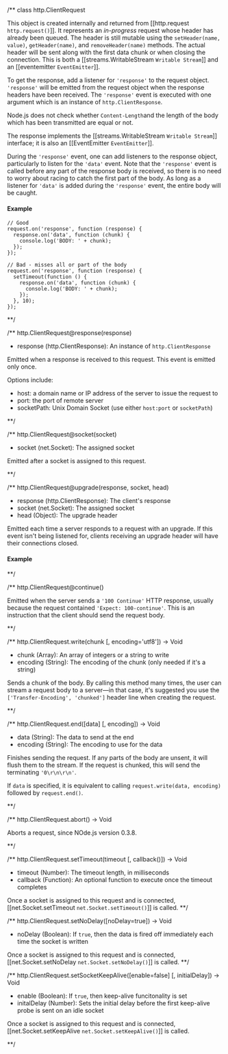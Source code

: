 

/**
class http.ClientRequest

This object is created internally and returned from [[http.request `http.request()`]].  It represents an _in-progress_ request whose header has already been queued.  The header is still mutable using the `setHeader(name, value)`, `getHeader(name)`, and `removeHeader(name)` methods.  The actual header will be sent along with the first data chunk or when closing the connection. This is both a [[streams.WritableStream `Writable Stream`]] and an [[eventemitter `EventEmitter`]].

To get the response, add a listener for `'response'` to the request object. `'response'` will be emitted from the request object when the response headers have been received.  The `'response'` event is executed with one argument which is an instance of `http.ClientResponse`.

<Note>Node.js does not check whether `Content-Length`and the length of the body which has been transmitted are equal or not.</Note>

The response implements the [[streams.WritableStream `Writable Stream`]] interface; it is also an [[EventEmitter `EventEmitter`]].

During the `'response'` event, one can add listeners to the response object, particularly to listen for the `'data'` event. Note that the `'response'` event is called before any part of the response body is received, so there is no need to worry about racing to catch the first part of the body. As long as a listener for `'data'` is added during the `'response'` event, the entire body will be caught.

#### Example

    // Good
    request.on('response', function (response) {
      response.on('data', function (chunk) {
        console.log('BODY: ' + chunk);
      });
    });

    // Bad - misses all or part of the body
    request.on('response', function (response) {
      setTimeout(function () {
        response.on('data', function (chunk) {
          console.log('BODY: ' + chunk);
        });
      }, 10);
    });


**/ 

/**
http.ClientRequest@response(response)
- response (http.ClientResponse): An instance of `http.ClientResponse`

Emitted when a response is received to this request. This event is emitted only once. 

Options include:

- host: a domain name or IP address of the server to issue the request to
- port: the port of remote server
- socketPath: Unix Domain Socket (use either `host:port` or `socketPath`)

**/ 

/**
http.ClientRequest@socket(socket)
- socket (net.Socket):  The assigned socket

Emitted after a socket is assigned to this request.

**/ 

/**
http.ClientRequest@upgrade(response, socket, head)
- response (http.ClientResponse): The client's response
- socket (net.Socket): The assigned socket
- head (Object): The upgrade header

Emitted each time a server responds to a request with an upgrade. If this event isn't being listened for, clients receiving an upgrade header will have their connections closed.

#### Example

<script src='http://snippets.c9.io/github.com/c9/nodemanual.org-examples/nodejs_ref_guide/http/http.clientrequest.upgrade.js?linestart=3&lineend=0&showlines=false' defer='defer'></script>

**/ 

/**
http.ClientRequest@continue()

Emitted when the server sends a `'100 Continue'` HTTP response, usually because the request contained `'Expect: 100-continue'`. This is an instruction that the client should send the request body.

**/ 

/**
http.ClientRequest.write(chunk [, encoding='utf8']) -> Void
- chunk (Array): An array of integers or a string to write
- encoding (String): The encoding of the chunk (only needed if it's a string)

Sends a chunk of the body.  By calling this method many times, the user can stream a request body to a server—in that case, it's suggested you use the `['Transfer-Encoding', 'chunked']` header line when creating the request.


**/ 

/**
http.ClientRequest.end([data] [, encoding]) -> Void
- data (String): The data to send at the end
- encoding (String): The encoding to use for the data 

Finishes sending the request. If any parts of the body are unsent, it will flush them to the stream. If the request is chunked, this will send the terminating `'0\r\n\r\n'`.

If `data` is specified, it is equivalent to calling `request.write(data, encoding)` followed by `request.end()`.

**/

/** 
http.ClientRequest.abort() -> Void

Aborts a request, since NOde.js version 0.3.8.

**/
 

/** 
http.ClientRequest.setTimeout(timeout [, callback()]) -> Void
- timeout (Number): The timeout length, in milliseconds
- callback (Function): An optional function to execute once the timeout completes

Once a socket is assigned to this request and is connected, [[net.Socket.setTimeout `net.Socket.setTimeout()`]] is called.
**/

/**
http.ClientRequest.setNoDelay([noDelay=true])  -> Void
- noDelay (Boolean): If `true`, then the data is fired off immediately each time the socket is written

Once a socket is assigned to this request and is connected, [[net.Socket.setNoDelay `net.Socket.setNoDelay()`]] is called.
**/

/** 
http.ClientRequest.setSocketKeepAlive([enable=false] [, initialDelay]) -> Void
- enable (Boolean): If `true`, then keep-alive funcitonality is set
- initalDelay (Number): Sets the initial delay before the first keep-alive probe is sent on an idle socket

Once a socket is assigned to this request and is connected, [[net.Socket.setKeepAlive `net.Socket.setKeepAlive()`]] is called.

**/
  
